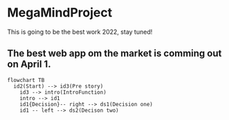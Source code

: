 # MegaMindProject
This is going to be the best work 2022, stay tuned!
## The best web app om the market is comming out on April 1.
```mermaid
flowchart TB
  id2(Start) --> id3(Pre story) 
	id3 --> intro(IntroFunction)
	intro --> id1
	id1{Decision}-- right --> ds1(Decision one)
	id1 -- left --> ds2(Decison two)
```
